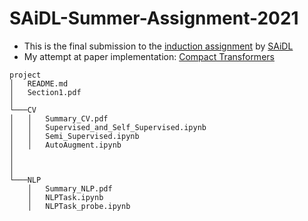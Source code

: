 # SAiDL-Summer-Assignment-2021
* This is the final submission to the [induction assignment](https://github.com/SforAiDl/Summer-Induction-Assignment-2021/blob/master/SAiDL%20Summer%20Assignment%202021.pdf) by [SAiDL](https://www.saidl.in/)
* My attempt at paper implementation: [Compact Transformers](https://github.com/Shreyas-Bhat/CompactTransformers)
```
project
│   README.md
│   Section1.pdf
│
└───CV
│   │   Summary_CV.pdf
│   │   Supervised_and_Self_Supervised.ipynb
│   │   Semi_Supervised.ipynb
│   │   AutoAugment.ipynb
│       
│       
│   
└───NLP
    │   Summary_NLP.pdf
    │   NLPTask.ipynb
    │   NLPTask_probe.ipynb
```
